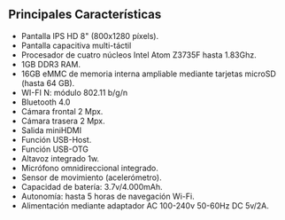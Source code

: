 ﻿## Principales Características

* Pantalla IPS HD 8" (800x1280 píxels).
* Pantalla capacitiva multi-táctil
* Procesador de cuatro núcleos Intel Atom Z3735F hasta 1.83Ghz.
* 1GB DDR3 RAM.
* 16GB eMMC de memoria interna ampliable mediante tarjetas microSD (hasta 64 GB).
* WI-FI N: módulo 802.11 b/g/n
* Bluetooth 4.0
* Cámara frontal 2 Mpx.
* Cámara trasera  2 Mpx.
* Salida miniHDMI
* Función USB-Host.
* Función USB-OTG
* Altavoz integrado 1w.
* Micrófono omnidireccional integrado.
* Sensor de movimiento (acelerómetro).
* Capacidad de batería: 3.7v/4.000mAh.
* Autonomía: hasta 5 horas de navegación Wi-Fi.
* Alimentación mediante adaptador AC 100-240v 50-60Hz DC 5v/2A.
